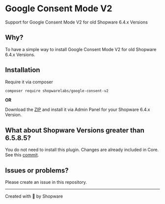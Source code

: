 # Google Consent Mode V2
Support for Google Consent Mode V2 for old Shopware 6.4.x Versions

## Why?
To have a simple way to install Google Consent Mode V2 for old Shopware 6.4.x Versions.

## Installation
Require it via composer
```bash
composer require shopwarelabs/google-consent-v2
```

**OR**

Download the [ZIP](https://github.com/shopwareLabs/google-consent-v2-plugin-sw-6-4/archive/refs/tags/v0.0.1.zip) and install it via Admin Panel for your Shopware 6.4.x Version.

## What about Shopware Versions greater than 6.5.8.5?
You do not need to install this plugin. Changes are already included in Core. See this [commit](https://github.com/shopware/shopware/commit/c66a460de573ddd6cbfe0a8df2b40d0b6746cbb8).

## Issues or problems?
Please create an issue in this repository.

---

Created with 💙 by Shopware